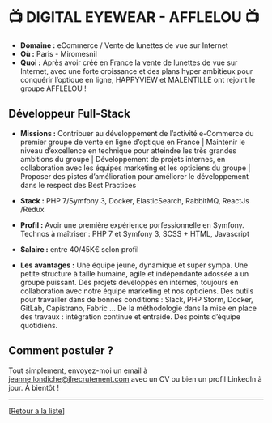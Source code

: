 # 📺 DIGITAL EYEWEAR - AFFLELOU 📺

- **Domaine :** eCommerce / Vente de lunettes de vue sur Internet
- **Où :** Paris - Miromesnil
- **Quoi :** Après avoir créé en France la vente de lunettes de vue sur Internet, avec une forte croissance et des plans hyper ambitieux pour conquérir l’optique en ligne, HAPPYVIEW et MALENTILLE ont rejoint le groupe AFFLELOU !

## Développeur Full-Stack

- **Missions :** Contribuer au développement de l’activité e-Commerce du premier groupe de vente en ligne d’optique en France | Maintenir le niveau d’excellence en technique pour atteindre les très grandes ambitions du groupe | Développement de projets internes, en collaboration avec les équipes marketing et les opticiens du groupe | Proposer des pistes d’amélioration pour améliorer le développement dans le respect des Best Practices

- **Stack :** PHP 7/Symfony 3, Docker, ElasticSearch, RabbitMQ, ReactJs /Redux

- **Profil :** Avoir une première expérience porfessionnelle en Symfony. Technos à maîtriser : PHP 7 et Symfony 3, SCSS + HTML, Javascript

- **Salaire :** entre 40/45K€ selon profil

- **Les avantages :** Une équipe jeune, dynamique et super sympa. Une petite structure à taille humaine, agile et indépendante adossée à un groupe puissant. Des projets développés en internes, toujours en collaboration avec notre équipe marketing et nos opticiens. Des outils pour travailler dans de bonnes conditions : Slack, PHP Storm, Docker, GitLab, Capistrano, Fabric … De la méthodologie dans la mise en place des travaux : intégration continue et entraide. Des points d’équipe quotidiens.

## Comment postuler ?

Tout simplement, envoyez-moi un email à jeanne.londiche@jlrecrutement.com avec un CV ou bien un profil LinkedIn à jour. À bientôt ! 

----
<a href="https://github.com/jlondiche/job-board-php/blob/master/00README.md">[Retour a la liste]</a>